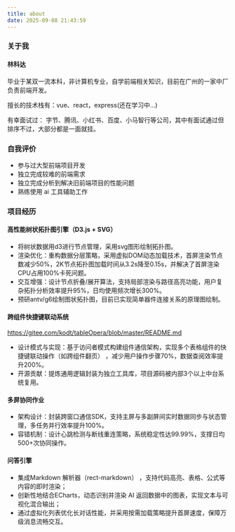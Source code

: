 ```yaml
---
title: about
date: 2025-09-08 21:43:59
---
```

### 关于我

#### 林科达

毕业于某双一流本科，非计算机专业，自学前端相关知识，目前在广州的一家中厂负责前端开发。

擅长的技术栈有：vue、react，express(还在学习中...)

有幸面试过： 字节、腾讯、小红书、百度、小马智行等公司，其中有面试通过但排序不过，大部分都是一面就挂。

### 自我评价
 - 参与过大型前端项目开发
 - 独立完成较难的前端需求
 - 独立完成分析到解决旧前端项目的性能问题
 - 熟练使用 ai 工具辅助工作

### 项目经历

#### 高性能树状拓扑图引擎（D3.js + SVG）

*   将树状数据用d3进行节点管理，采用svg图形绘制拓扑图。
*   渲染优化：重构数据分层策略，采用虚拟DOM动态加载技术，首屏渲染节点数减少50%，2K节点拓扑图加载时间从3.2s降至0.15s，并解决了首屏渲染CPU占用100%卡死问题。
*   交互增强：设计节点折叠/展开算法，支持局部渲染与路径高亮功能，用户复杂拓扑分析效率提升95%，日均使用频次增长300%。
*   预研antv/g6绘制图状拓扑图，目前已实现简单器件连接关系的原理图绘制。

#### 跨组件快捷键联动系统

<https://gitee.com/kodt/tableOpera/blob/master/README.md>

*   设计模式与实现：基于访问者模式构建组件通信架构，实现多个表格组件的快捷键联动操作（如跨组件翻页） ，减少用户操作步骤70%，数据查阅效率提升200%。
*   开源贡献：提炼通用逻辑封装为独立工具库，项目源码被内部3个以上中台系统复用。

#### 多屏协同作业

*   架构设计：封装跨窗口通信SDK，支持主屏与多副屏间实时数据同步与状态管理，多任务并行效率提升100%。
*   容错机制：设计心跳检测与断线重连策略，系统稳定性达99.99%，支撑日均500+次协同操作。

#### 问答引擎

*   集成Markdown 解析器（rect-markdown） ，支持代码高亮、表格、公式等内容的即时渲染；
*   创新性地结合ECharts，动态识别并渲染 AI 返回数据中的图表，实现文本与可视化混合输出；
*   通过虚拟化列表优化长对话性能，并采用按需加载策略提升首屏速度，保障万级消息流畅交互。

